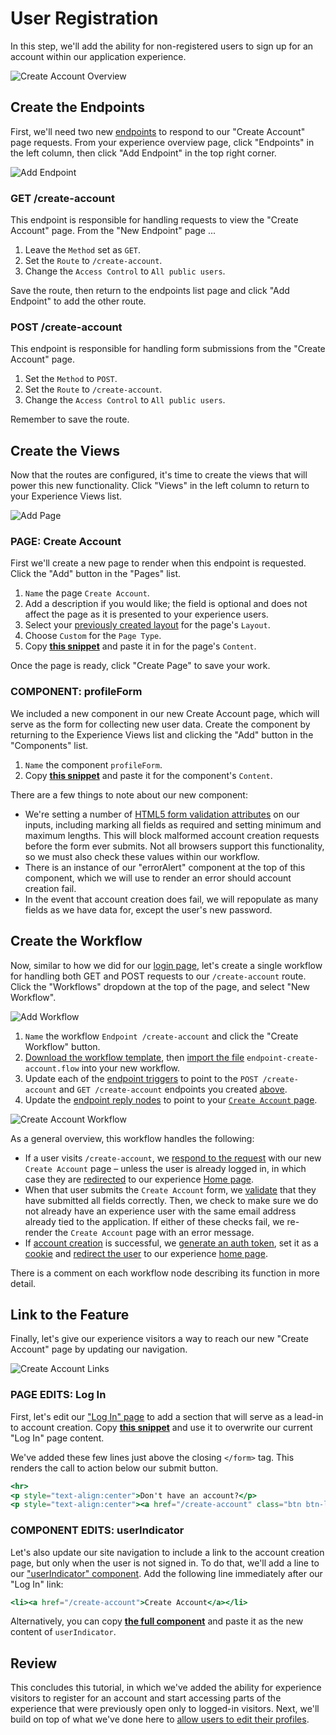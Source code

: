 # User Registration

In this step, we'll add the ability for non-registered users to sign up for an account within our application experience.

![Create Account Overview](/images/experiences/walkthrough/views/user-registration/create-account-overview.png "Create Account Overview")

## Create the Endpoints

First, we'll need two new [endpoints](/experiences/endpoints/) to respond to our "Create Account" page requests. From your experience overview page, click "Endpoints" in the left column, then click "Add Endpoint" in the top right corner.

![Add Endpoint](/images/experiences/walkthrough/views/user-registration/add-endpoint.png "Add Endpoint")

<h3 id="get-create-account" style="text-transform: none">GET /create-account</h3>

This endpoint is responsible for handling requests to view the "Create Account" page. From the "New Endpoint" page ...

1. Leave the `Method` set as `GET`.
1. Set the `Route` to `/create-account`.
1. Change the `Access Control` to `All public users`.

Save the route, then return to the endpoints list page and click "Add Endpoint" to add the other route.

<h3 id="post-create-account" style="text-transform: none">POST /create-account</h3>

This endpoint is responsible for handling form submissions from the "Create Account" page.

1. Set the `Method` to `POST`.
1. Set the `Route` to `/create-account`.
1. Change the `Access Control` to `All public users`.

Remember to save the route.

## Create the Views

Now that the routes are configured, it's time to create the views that will power this new functionality. Click "Views" in the left column to return to your Experience Views list.

![Add Page](/images/experiences/walkthrough/views/user-registration/add-page.png "Add Page")

<h3 id="page-create-account" style="text-transform: none"><span style="text-transform: uppercase">Page:</span> Create Account</h3>

First we'll create a new page to render when this endpoint is requested. Click the "Add" button in the "Pages" list.

1. `Name` the page `Create Account`.
1. Add a description if you would like; the field is optional and does not affect the page as it is presented to your experience users.
1. Select your [previously created layout](/experiences/walkthrough/views/page-layout/) for the page's `Layout`.
1. Choose `Custom` for the `Page Type`.
1. Copy **[this snippet](https://raw.githubusercontent.com/Losant/experience-views-walkthrough/master/user-registration/page-create-account.hbs)** and paste it in for the page's `Content`.

Once the page is ready, click "Create Page" to save your work.

<h3 id="component-profileform" style="text-transform: none"><span style="text-transform: uppercase">Component:</span> profileForm</h3>

We included a new component in our new Create Account page, which will serve as the form for collecting new user data. Create the component by returning to the Experience Views list and clicking the "Add" button in the "Components" list.

1. `Name` the component `profileForm`.
1. Copy **[this snippet](https://raw.githubusercontent.com/Losant/experience-views-walkthrough/master/user-registration/component-profile-form.hbs)** and paste it for the component's `Content`.

There are a few things to note about our new component:

* We're setting a number of [HTML5 form validation attributes](https://developer.mozilla.org/en-US/docs/Learn/HTML/Forms/Form_validation) on our inputs, including marking all fields as required and setting minimum and maximum lengths. This will block malformed account creation requests before the form ever submits. Not all browsers support this functionality, so we must also check these values within our workflow.
* There is an instance of our "errorAlert" component at the top of this component, which we will use to render an error should account creation fail.
* In the event that account creation does fail, we will repopulate as many fields as we have data for, except the user's new password.

## Create the Workflow

Now, similar to how we did for our [login page](/experiences/walkthrough/views/log-in-page/), let's create a single workflow for handling both GET and POST requests to our `/create-account` route. Click the "Workflows" dropdown at the top of the page, and select "New Workflow".

![Add Workflow](/images/experiences/walkthrough/views/user-registration/add-workflow.png "Add Workflow")

1. `Name` the workflow `Endpoint /create-account` and click the "Create Workflow" button.
1. [Download the workflow template](https://cdn.rawgit.com/Losant/experience-views-walkthrough/d35d69fa/user-registration/endpoint-create-account.flow), then [import the file](/workflows/overview/#import-export) `endpoint-create-account.flow` into your new workflow.
1. Update each of the [endpoint triggers](/workflows/triggers/endpoint/) to point to the `POST /create-account` and `GET /create-account` endpoints you created [above](#create-the-endpoints).
1. Update the [endpoint reply nodes](/workflows/outputs/endpoint-reply/) to point to your [`Create Account` page](#page-create-account).

![Create Account Workflow](/images/experiences/walkthrough/views/user-registration/create-account-workflow.png "Create Account Workflow")

As a general overview, this workflow handles the following:

* If a user visits `/create-account`, we [respond to the request](/workflows/outputs/endpoint-reply/#experience-page-response) with our new `Create Account` page – unless the user is already logged in, in which case they are [redirected](/workflows/outputs/endpoint-reply/#redirect-response) to our experience [Home page](/experiences/walkthrough/views/home-page/).
* When that user submits the `Create Account` form, we [validate](/workflows/logic/validate-payload/) that they have submitted all fields correctly. Then, we check to make sure we do not already have an experience user with the same email address already tied to the application. If either of these checks fail, we re-render the `Create Account` page with an error message.
* If [account creation](/workflows/experience/create-user/) is successful, we [generate an auth token](/workflows/experience/generate-token/), set it as a [cookie](/workflows/outputs/endpoint-reply/#cookies) and [redirect the user](/workflows/outputs/endpoint-reply/#redirect-response) to our experience [home page](/experiences/walkthrough/views/home-page/).

There is a comment on each workflow node describing its function in more detail.

## Link to the Feature

Finally, let's give our experience visitors a way to reach our new "Create Account" page by updating our navigation.

![Create Account Links](/images/experiences/walkthrough/views/user-registration/create-account-links.png "Create Account Links")

<h3 id="page-edits-log-in" style="text-transform: none"><span style="text-transform: uppercase">Page Edits:</span> Log In</h3>

First, let's edit our ["Log In" page](/experiences/walkthrough/views/log-in-page/) to add a section that will serve as a lead-in to account creation. Copy **[this snippet](https://raw.githubusercontent.com/Losant/experience-views-walkthrough/master/user-registration/page-log-in.hbs)** and use it to overwrite our current "Log In" page content.

We've added these few lines just above the closing `</form>` tag. This renders the call to action below our submit button.

```hbs
<hr>
<p style="text-align:center">Don't have an account?</p>
<p style="text-align:center"><a href="/create-account" class="btn btn-lg btn-link">Sign Up Now</a></p>
```

<h3 id="component-edits-userindicator" style="text-transform: none"><span style="text-transform: uppercase">Component Edits:</span> userIndicator</h3>

Let's also update our site navigation to include a link to the account creation page, but only when the user is not signed in. To do that, we'll add a line to our ["userIndicator" component](/experiences/walkthrough/views/page-layout/). Add the following line immediately after our "Log In" link:

```hbs
<li><a href="/create-account">Create Account</a></li>
```

Alternatively, you can copy **[the full component](https://raw.githubusercontent.com/Losant/experience-views-walkthrough/master/user-registration/component-user-indicator.hbs)** and paste it as the new content of `userIndicator`.

## Review

This concludes this tutorial, in which we've added the ability for experience visitors to register for an account and start accessing parts of the experience that were previously open only to logged-in visitors. Next, we'll build on top of what we've done here to [allow users to edit their profiles](/experiences/walkthrough/views/user-profile/).
